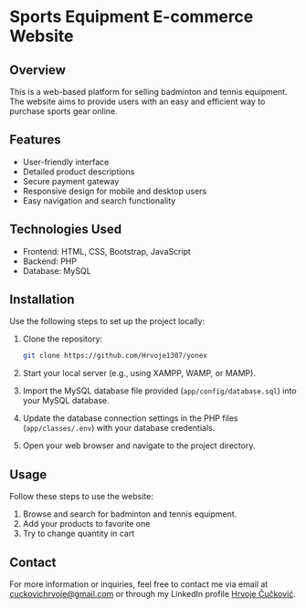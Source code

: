 # Sports Equipment E-commerce Website

## Overview

This is a web-based platform for selling badminton and tennis equipment. The website aims to provide users with an easy and efficient way to purchase sports gear online.

## Features

- User-friendly interface
- Detailed product descriptions
- Secure payment gateway
- Responsive design for mobile and desktop users
- Easy navigation and search functionality

## Technologies Used

- Frontend: HTML, CSS, Bootstrap, JavaScript
- Backend: PHP
- Database: MySQL

## Installation

Use the following steps to set up the project locally:

1. Clone the repository:

   ```bash
   git clone https://github.com/Hrvoje1307/yonex
   ```

2. Start your local server (e.g., using XAMPP, WAMP, or MAMP).

3. Import the MySQL database file provided (`app/config/database.sql`) into your MySQL database.

4. Update the database connection settings in the PHP files (`app/classes/.env`) with your database credentials.

5. Open your web browser and navigate to the project directory.

## Usage

Follow these steps to use the website:

1. Browse and search for badminton and tennis equipment.
2. Add your products to favorite one
3. Try to change quantity in cart

## Contact

For more information or inquiries, feel free to contact me via email at cuckovichrvoje@gmail.com or through my LinkedIn profile [Hrvoje Čučković](https://www.linkedin.com/in/hrvoje-%C4%8Du%C4%8Dkovi%C4%87-061a1b211/).
